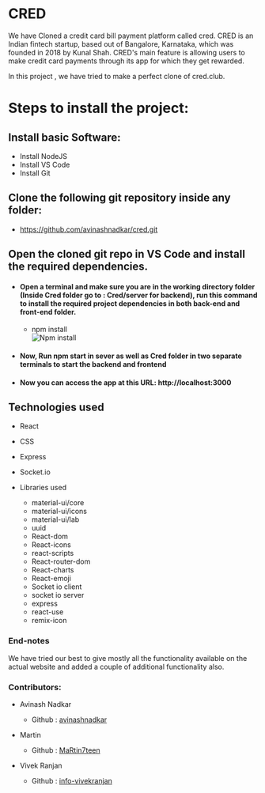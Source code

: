 # CRED

We have Cloned a credit card bill payment platform called cred.
CRED is an Indian fintech startup, based out of Bangalore, Karnataka, which was founded in 2018 by Kunal Shah. CRED's main feature is allowing users to make credit card payments through its app for which they get rewarded.

In this project , we have tried to make a perfect clone of cred.club.

# Steps to install the project:

## Install basic Software:
* Install NodeJS
* Install VS Code
* Install Git

## Clone the following git repository inside any folder:

* https://github.com/avinashnadkar/cred.git

##  Open the cloned git repo in VS Code and install the required dependencies.

* #### Open a terminal and make sure you are in the working directory folder (Inside Cred folder go to : Cred/server for backend), run this command to install the required project dependencies in both back-end and front-end folder.
  * npm install   
![Npm install]('./screenshots/cred_npm.png')
* #### Now, Run npm start in sever as well as Cred folder in two separate terminals to start the backend and frontend

* #### Now you can access the app at this URL: http://localhost:3000

## Technologies used
  
  * React
  * CSS
  * Express
  * Socket.io
  * Libraries used
      
      * material-ui/core
      * material-ui/icons
      * material-ui/lab
      * uuid
      * React-dom
      * React-icons
      * react-scripts
      * React-router-dom
      * React-charts
      * React-emoji
      * Socket io client
      * socket io server
      * express
      * react-use
      * remix-icon
      
      

### End-notes
 
  We have tried our best to give mostly all the functionality available on the actual website and added a couple of additional functionality also.

  
  ### Contributors:

  * Avinash Nadkar

    * Github : [avinashnadkar](https://github.com/avinashnadkar)

  * Martin

    * Github : [MaRtin7teen](https://github.com/MaRtin7teen)

  * Vivek Ranjan

    * Github : [info-vivekranjan](https://github.com/info-vivekranjan)

